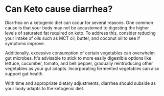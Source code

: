 # Can Keto cause diarrhea?

Diarrhea on a ketogenic diet can occur for several reasons. One common cause is that your body may not be accustomed to digesting the higher levels of saturated fat required on keto. To address this, consider reducing your intake of oils such as MCT oil, butter, and coconut oil to see if symptoms improve.

Additionally, excessive consumption of certain vegetables can overwhelm gut microbes. It's advisable to stick to more easily digestible options like lettuce, cucumber, tomato, and bell pepper, gradually reintroducing other vegetables as your gut adapts. Incorporating fermented vegetables can also support gut health.

With time and appropriate dietary adjustments, diarrhea should subside as your body adapts to the ketogenic diet.